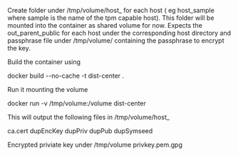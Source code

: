 Create folder under /tmp/volume/host_<host name> for each host ( eg host_sample where sample is the name of the tpm capable host). 
This folder will be mounted into the container as shared volume for now.
Expects the out_parent_public for each host under the corresponding host directory and passphrase file under /tmp/volume/ containing the passphrase to encrypt the key. 


Build the container using

  docker build --no-cache -t dist-center .

Run it mounting the volume

 docker run -v /tmp/volume:/volume dist-center

This will output the following files in /tmp/volume/host_<host name>

  ca.cert
  dupEncKey
  dupPriv
  dupPub
  dupSymseed

Encrypted priviate key under /tmp/volume
  privkey.pem.gpg
